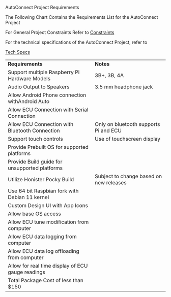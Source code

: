 AutoConnect Project Requirements

The Following Chart Contains the Requirements List for the AutoConnect Project

For General Project Constraints Refer to [Constraints](https://github.com/teddybear2733/AutoConnect/blob/main/Weekly%20Assignments/ABET/ProjectConstraits.md)

For the technical specifications of the AutoConnect Project, refer to

[Tech Specs](https://github.com/teddybear2733/AutoConnect/blob/main/Project%20Overview/Technical%20Specifications.md) 


<table>
  <tr>
   <td><strong>Requirements</strong>
   </td>
   <td><strong>Notes</strong>
   </td>
  </tr>
  <tr>
   <td>Support multiple Raspberry Pi Hardware Models
   </td>
   <td>3B+, 3B, 4A
   </td>
  </tr>
  <tr>
   <td>Audio Output to Speakers
   </td>
   <td>3.5 mm headphone jack
   </td>
  </tr>
  <tr>
   <td>Allow Android Phone connection withAndroid Auto
   </td>
   <td>
   </td>
  </tr>
  <tr>
   <td>Allow ECU Connection with Serial Connection
   </td>
   <td>
   </td>
  </tr>
  <tr>
   <td>Allow ECU Connection with Bluetooth Connection
   </td>
   <td>Only on bluetooth supports Pi and ECU
   </td>
  </tr>
  <tr>
   <td>Support touch controls
   </td>
   <td>Use of touchscreen display
   </td>
  </tr>
  <tr>
   <td>Provide Prebuilt OS for supported platforms
   </td>
   <td>
   </td>
  </tr>
  <tr>
   <td>Provide Build guide for unsupported platforms
   </td>
   <td>
   </td>
  </tr>
  <tr>
   <td>Utilize Honister Pocky Build
   </td>
   <td>Subject to change based on new releases
   </td>
  </tr>
  <tr>
   <td>Use 64 bit Raspbian fork with Debian 11 kernel
   </td>
   <td>
   </td>
  </tr>
  <tr>
   <td>Custom Design UI with App Icons
   </td>
   <td>
   </td>
  </tr>
  <tr>
   <td>Allow base OS access
   </td>
   <td>
   </td>
  </tr>
  <tr>
   <td>Allow ECU tune modification from computer
   </td>
   <td>
   </td>
  </tr>
  <tr>
   <td>Allow ECU data logging from computer
   </td>
   <td>
   </td>
  </tr>
  <tr>
   <td>Allow ECU data log offloading from computer
   </td>
   <td>
   </td>
  </tr>
  <tr>
   <td>Allow for real time display of ECU gauge readings
   </td>
   <td>
   </td>
  </tr>
  <tr>
   <td>Total Package Cost of less than $150
   </td>
   <td>
   </td>
  </tr>
</table>

